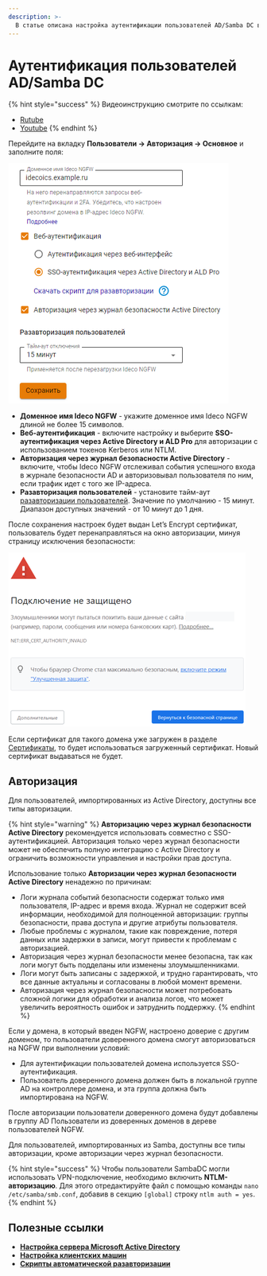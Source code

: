 ```yaml
---
description: >-
  В статье описана настройка аутентификации пользователей AD/Samba DC в Ideco NGFW.
---
```


# Аутентификация пользователей AD/Samba DC

{% hint style="success" %}
Видеоинструкцию смотрите по ссылкам:
* [Rutube](https://rutube.ru/video/590d482c7e412deb0dcfbe945e1448e4/?r=wd)
* [Youtube](https://youtu.be/RgzyOM7opUY?si=7M2U2OvM04Ab_znL)
{% endhint %}

Перейдите на вкладку **Пользователи -> Авторизация -> Основное** и заполните поля:

![](/.gitbook/assets/authorization9.png)

* **Доменное имя Ideco NGFW** - укажите доменное имя Ideco NGFW длиной не более 15 символов.
* **Веб-аутентификация** - включите настройку и выберите **SSO-аутентификация через Active Directory и ALD Pro** для авторизации с использованием токенов Kerberos или NTLM.
* **Авторизация через журнал безопасности Active Directory** - включите, чтобы Ideco NGFW отслеживал события успешного входа в журнале безопасности AD и авторизовывал пользователя по ним, если трафик идет с того же IP-адреса.
* **Разавторизация пользователей** - установите тайм-аут [разавторизации пользователей](settings\users\active-directory\auto-de-authorization-script.md). Значение по умолчанию - 15 минут. Диапазон доступных значений - от 10 минут до 1 дня.

После сохранения настроек будет выдан Let’s Encrypt сертификат, пользователь будет перенаправляться на окно авторизации, минуя страницу исключения безопасности:

![](/.gitbook/assets/web-autorization2.png)

Если сертификат для такого домена уже загружен в разделе [Сертификаты](/settings/services/certificates/), то будет использоваться загруженный сертификат. Новый сертификат выдаваться не будет.

## Авторизация

Для пользователей, импортированных из Aсtive Directory, доступны все типы авторизации.

{% hint style="warning" %}
**Авторизацию через журнал безопасности Active Directory** рекомендуется использовать совместно с SSO-аутентификацией. Авторизация только через журнал безопасности может не обеспечить полную интеграцию с Active Directory и ограничить возможности управления и настройки прав доступа.

Использование только **Авторизации через журнал безопасности Active Directory** ненадежно по причинам:

* Логи журнала событий безопасности содержат только имя пользователя, IP-адрес и время входа. Журнал не содержит всей информации, необходимой для полноценной авторизации: группы безопасности, права доступа и другие атрибуты пользователя.
* Любые проблемы с журналом, такие как повреждение, потеря данных или задержки в записи, могут привести к проблемам с авторизацией.
* Авторизация через журнал безопасности менее безопасна, так как логи могут быть подделаны или изменены злоумышленниками.
* Логи могут быть записаны с задержкой, и трудно гарантировать, что все данные актуальны и согласованы в любой момент времени.
* Авторизация через журнал безопасности может потребовать сложной логики для обработки и анализа логов, что может увеличить вероятность ошибок и затруднить поддержку.
{% endhint %}

Если у домена, в который введен NGFW, настроено доверие с другим доменом, то пользователи доверенного домена смогут авторизоваться на NGFW при выполнении условий:

* Для аутентификации пользователей домена используется SSO-аутентификация.
* Пользователь доверенного домена должен быть в локальной группе AD на контроллере домена, и эта группа должна быть импортирована на NGFW.

После авторизации пользователи доверенного домена будут добавлены в группу AD Пользователи из доверенных доменов в дереве пользователей NGFW.

Для пользователей, импортированных из Samba, доступны все типы авторизации, кроме авторизации через журнал безопасности.

{% hint style="success" %}
Чтобы пользователи SambaDC могли использовать VPN-подключение, необходимо включить **NTLM-авторизацию**. Для этого отредактируйте файл с помощью команды `nano /etc/samba/smb.conf`, добавив в секцию `[global]` строку `ntlm auth = yes`.
{% endhint %}

## Полезные ссылки

* [**Настройка сервера Microsoft Active Directory**](/settings/users/active-directory/active-ditrctory-server-configuring.md)
* [**Настройка клиентских машин**](settings/users/active-directory/active-directory-web-authentication.md)
* [**Скрипты автоматической разавторизации**](settings/users/active-directory/auto-de-authorization-script.md)